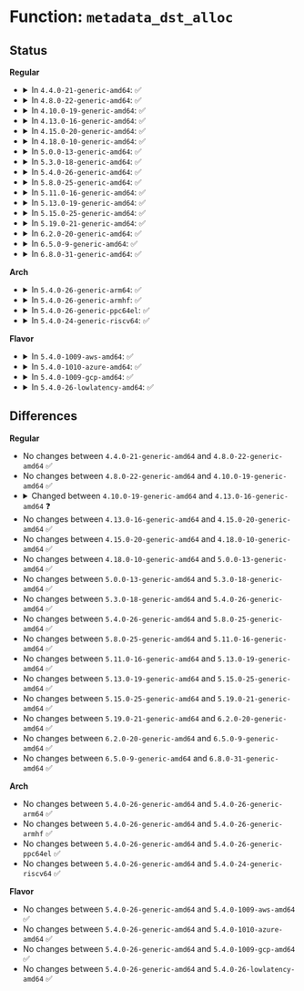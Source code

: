 # Function: <code>metadata_dst_alloc</code>

## Status
<b>Regular</b>
<ul>
<li>
<details>
<summary>In <code>4.4.0-21-generic-amd64</code>: ✅</summary>

```c
struct metadata_dst * metadata_dst_alloc(u8 optslen, gfp_t flags)
```

```json
{
  "name": "metadata_dst_alloc",
  "collision_type": "Unique Global",
  "inline_type": "No",
  "funcs": [
    {
      "addr": 18446744071586331904,
      "name": "metadata_dst_alloc",
      "external": true,
      "loc": "net/core/dst.c:384",
      "file": "net/core/dst.c",
      "inline": "seen, unknown",
      "caller_inline": [],
      "caller_func": [
        "net/core/dev.c:dev_fill_metadata_dst",
        "net/ipv4/ip_tunnel_core.c:iptunnel_metadata_reply"
      ]
    }
  ],
  "symbols": [
    {
      "addr": 18446744071586331904,
      "name": "metadata_dst_alloc",
      "section": ".text",
      "bind": "STB_GLOBAL",
      "size": 57
    }
  ]
}
```
</details>
</li>
<li>
<details>
<summary>In <code>4.8.0-22-generic-amd64</code>: ✅</summary>

```c
struct metadata_dst * metadata_dst_alloc(u8 optslen, gfp_t flags)
```

```json
{
  "name": "metadata_dst_alloc",
  "collision_type": "Unique Global",
  "inline_type": "No",
  "funcs": [
    {
      "addr": 18446744071586764640,
      "name": "metadata_dst_alloc",
      "external": true,
      "loc": "net/core/dst.c:384",
      "file": "net/core/dst.c",
      "inline": "seen, unknown",
      "caller_inline": [],
      "caller_func": [
        "net/core/dev.c:dev_fill_metadata_dst",
        "net/ipv4/ip_tunnel_core.c:iptunnel_metadata_reply"
      ]
    }
  ],
  "symbols": [
    {
      "addr": 18446744071586764640,
      "name": "metadata_dst_alloc",
      "section": ".text",
      "bind": "STB_GLOBAL",
      "size": 57
    }
  ]
}
```
</details>
</li>
<li>
<details>
<summary>In <code>4.10.0-19-generic-amd64</code>: ✅</summary>

```c
struct metadata_dst * metadata_dst_alloc(u8 optslen, gfp_t flags)
```

```json
{
  "name": "metadata_dst_alloc",
  "collision_type": "Unique Global",
  "inline_type": "No",
  "funcs": [
    {
      "addr": 18446744071586951216,
      "name": "metadata_dst_alloc",
      "external": true,
      "loc": "net/core/dst.c:384",
      "file": "net/core/dst.c",
      "inline": "seen, unknown",
      "caller_inline": [],
      "caller_func": [
        "net/core/dev.c:dev_fill_metadata_dst",
        "net/ipv4/ip_tunnel_core.c:iptunnel_metadata_reply"
      ]
    }
  ],
  "symbols": [
    {
      "addr": 18446744071586951216,
      "name": "metadata_dst_alloc",
      "section": ".text",
      "bind": "STB_GLOBAL",
      "size": 57
    }
  ]
}
```
</details>
</li>
<li>
<details>
<summary>In <code>4.13.0-16-generic-amd64</code>: ✅</summary>

```c
struct metadata_dst * metadata_dst_alloc(u8 optslen, enum metadata_type type, gfp_t flags)
```

```json
{
  "name": "metadata_dst_alloc",
  "collision_type": "Unique Global",
  "inline_type": "No",
  "funcs": [
    {
      "addr": 18446744071587076352,
      "name": "metadata_dst_alloc",
      "external": true,
      "loc": "net/core/dst.c:284",
      "file": "net/core/dst.c",
      "inline": "seen, unknown",
      "caller_inline": [],
      "caller_func": [
        "net/core/dev.c:dev_fill_metadata_dst",
        "net/ipv4/ip_tunnel_core.c:iptunnel_metadata_reply"
      ]
    }
  ],
  "symbols": [
    {
      "addr": 18446744071587076352,
      "name": "metadata_dst_alloc",
      "section": ".text",
      "bind": "STB_GLOBAL",
      "size": 69
    }
  ]
}
```
</details>
</li>
<li>
<details>
<summary>In <code>4.15.0-20-generic-amd64</code>: ✅</summary>

```c
struct metadata_dst * metadata_dst_alloc(u8 optslen, enum metadata_type type, gfp_t flags)
```

```json
{
  "name": "metadata_dst_alloc",
  "collision_type": "Unique Global",
  "inline_type": "No",
  "funcs": [
    {
      "addr": 18446744071587577888,
      "name": "metadata_dst_alloc",
      "external": true,
      "loc": "net/core/dst.c:284",
      "file": "net/core/dst.c",
      "inline": "seen, unknown",
      "caller_inline": [],
      "caller_func": [
        "net/core/dev.c:dev_fill_metadata_dst",
        "net/ipv4/ip_tunnel_core.c:iptunnel_metadata_reply"
      ]
    }
  ],
  "symbols": [
    {
      "addr": 18446744071587577888,
      "name": "metadata_dst_alloc",
      "section": ".text",
      "bind": "STB_GLOBAL",
      "size": 69
    }
  ]
}
```
</details>
</li>
<li>
<details>
<summary>In <code>4.18.0-10-generic-amd64</code>: ✅</summary>

```c
struct metadata_dst * metadata_dst_alloc(u8 optslen, enum metadata_type type, gfp_t flags)
```

```json
{
  "name": "metadata_dst_alloc",
  "collision_type": "Unique Global",
  "inline_type": "No",
  "funcs": [
    {
      "addr": 18446744071587886928,
      "name": "metadata_dst_alloc",
      "external": true,
      "loc": "net/core/dst.c:287",
      "file": "net/core/dst.c",
      "inline": "seen, unknown",
      "caller_inline": [],
      "caller_func": [
        "net/core/dev.c:dev_fill_metadata_dst"
      ]
    }
  ],
  "symbols": [
    {
      "addr": 18446744071587886928,
      "name": "metadata_dst_alloc",
      "section": ".text",
      "bind": "STB_GLOBAL",
      "size": 69
    }
  ]
}
```
</details>
</li>
<li>
<details>
<summary>In <code>5.0.0-13-generic-amd64</code>: ✅</summary>

```c
struct metadata_dst * metadata_dst_alloc(u8 optslen, enum metadata_type type, gfp_t flags)
```

```json
{
  "name": "metadata_dst_alloc",
  "collision_type": "Unique Global",
  "inline_type": "No",
  "funcs": [
    {
      "addr": 18446744071588028688,
      "name": "metadata_dst_alloc",
      "external": true,
      "loc": "net/core/dst.c:287",
      "file": "net/core/dst.c",
      "inline": "seen, unknown",
      "caller_inline": [],
      "caller_func": [
        "net/core/dev.c:dev_fill_metadata_dst"
      ]
    }
  ],
  "symbols": [
    {
      "addr": 18446744071588028688,
      "name": "metadata_dst_alloc",
      "section": ".text",
      "bind": "STB_GLOBAL",
      "size": 69
    }
  ]
}
```
</details>
</li>
<li>
<details>
<summary>In <code>5.3.0-18-generic-amd64</code>: ✅</summary>

```c
struct metadata_dst * metadata_dst_alloc(u8 optslen, enum metadata_type type, gfp_t flags)
```

```json
{
  "name": "metadata_dst_alloc",
  "collision_type": "Unique Global",
  "inline_type": "No",
  "funcs": [
    {
      "addr": 18446744071588341872,
      "name": "metadata_dst_alloc",
      "external": true,
      "loc": "net/core/dst.c:275",
      "file": "net/core/dst.c",
      "inline": "seen, unknown",
      "caller_inline": [],
      "caller_func": [
        "net/core/dev.c:dev_fill_metadata_dst"
      ]
    }
  ],
  "symbols": [
    {
      "addr": 18446744071588341872,
      "name": "metadata_dst_alloc",
      "section": ".text",
      "bind": "STB_GLOBAL",
      "size": 69
    }
  ]
}
```
</details>
</li>
<li>
<details>
<summary>In <code>5.4.0-26-generic-amd64</code>: ✅</summary>

```c
struct metadata_dst * metadata_dst_alloc(u8 optslen, enum metadata_type type, gfp_t flags)
```

```json
{
  "name": "metadata_dst_alloc",
  "collision_type": "Unique Global",
  "inline_type": "No",
  "funcs": [
    {
      "addr": 18446744071588548304,
      "name": "metadata_dst_alloc",
      "external": true,
      "loc": "net/core/dst.c:275",
      "file": "net/core/dst.c",
      "inline": "seen, unknown",
      "caller_inline": [],
      "caller_func": [
        "net/core/dev.c:dev_fill_metadata_dst"
      ]
    }
  ],
  "symbols": [
    {
      "addr": 18446744071588548304,
      "name": "metadata_dst_alloc",
      "section": ".text",
      "bind": "STB_GLOBAL",
      "size": 69
    }
  ]
}
```
</details>
</li>
<li>
<details>
<summary>In <code>5.8.0-25-generic-amd64</code>: ✅</summary>

```c
struct metadata_dst * metadata_dst_alloc(u8 optslen, enum metadata_type type, gfp_t flags)
```

```json
{
  "name": "metadata_dst_alloc",
  "collision_type": "Unique Global",
  "inline_type": "No",
  "funcs": [
    {
      "addr": 18446744071589399904,
      "name": "metadata_dst_alloc",
      "external": true,
      "loc": "net/core/dst.c:275",
      "file": "net/core/dst.c",
      "inline": "seen, unknown",
      "caller_inline": [],
      "caller_func": [
        "net/core/dev.c:dev_fill_metadata_dst"
      ]
    }
  ],
  "symbols": [
    {
      "addr": 18446744071589399904,
      "name": "metadata_dst_alloc",
      "section": ".text",
      "bind": "STB_GLOBAL",
      "size": 69
    }
  ]
}
```
</details>
</li>
<li>
<details>
<summary>In <code>5.11.0-16-generic-amd64</code>: ✅</summary>

```c
struct metadata_dst * metadata_dst_alloc(u8 optslen, enum metadata_type type, gfp_t flags)
```

```json
{
  "name": "metadata_dst_alloc",
  "collision_type": "Unique Global",
  "inline_type": "No",
  "funcs": [
    {
      "addr": 18446744071589400848,
      "name": "metadata_dst_alloc",
      "external": true,
      "loc": "net/core/dst.c:300",
      "file": "net/core/dst.c",
      "inline": "seen, unknown",
      "caller_inline": [],
      "caller_func": [
        "net/core/dev.c:dev_fill_metadata_dst"
      ]
    }
  ],
  "symbols": [
    {
      "addr": 18446744071589400848,
      "name": "metadata_dst_alloc",
      "section": ".text",
      "bind": "STB_GLOBAL",
      "size": 69
    }
  ]
}
```
</details>
</li>
<li>
<details>
<summary>In <code>5.13.0-19-generic-amd64</code>: ✅</summary>

```c
struct metadata_dst * metadata_dst_alloc(u8 optslen, enum metadata_type type, gfp_t flags)
```

```json
{
  "name": "metadata_dst_alloc",
  "collision_type": "Unique Global",
  "inline_type": "No",
  "funcs": [
    {
      "addr": 18446744071589298048,
      "name": "metadata_dst_alloc",
      "external": true,
      "loc": "net/core/dst.c:300",
      "file": "net/core/dst.c",
      "inline": "seen, unknown",
      "caller_inline": [],
      "caller_func": [
        "net/core/dev.c:dev_fill_metadata_dst"
      ]
    }
  ],
  "symbols": [
    {
      "addr": 18446744071589298048,
      "name": "metadata_dst_alloc",
      "section": ".text",
      "bind": "STB_GLOBAL",
      "size": 69
    }
  ]
}
```
</details>
</li>
<li>
<details>
<summary>In <code>5.15.0-25-generic-amd64</code>: ✅</summary>

```c
struct metadata_dst * metadata_dst_alloc(u8 optslen, enum metadata_type type, gfp_t flags)
```

```json
{
  "name": "metadata_dst_alloc",
  "collision_type": "Unique Global",
  "inline_type": "No",
  "funcs": [
    {
      "addr": 18446744071590026176,
      "name": "metadata_dst_alloc",
      "external": true,
      "loc": "net/core/dst.c:298",
      "file": "net/core/dst.c",
      "inline": "seen, unknown",
      "caller_inline": [],
      "caller_func": [
        "net/core/dev.c:dev_fill_metadata_dst"
      ]
    }
  ],
  "symbols": [
    {
      "addr": 18446744071590026176,
      "name": "metadata_dst_alloc",
      "section": ".text",
      "bind": "STB_GLOBAL",
      "size": 69
    }
  ]
}
```
</details>
</li>
<li>
<details>
<summary>In <code>5.19.0-21-generic-amd64</code>: ✅</summary>

```c
struct metadata_dst * metadata_dst_alloc(u8 optslen, enum metadata_type type, gfp_t flags)
```

```json
{
  "name": "metadata_dst_alloc",
  "collision_type": "Unique Global",
  "inline_type": "No",
  "funcs": [
    {
      "addr": 18446744071591567440,
      "name": "metadata_dst_alloc",
      "external": true,
      "loc": "net/core/dst.c:298",
      "file": "net/core/dst.c",
      "inline": "seen, unknown",
      "caller_inline": [],
      "caller_func": [
        "net/core/dev.c:dev_fill_metadata_dst",
        "net/ipv4/ip_tunnel_core.c:iptunnel_metadata_reply"
      ]
    }
  ],
  "symbols": [
    {
      "addr": 18446744071591567440,
      "name": "metadata_dst_alloc",
      "section": ".text",
      "bind": "STB_GLOBAL",
      "size": 79
    }
  ]
}
```
</details>
</li>
<li>
<details>
<summary>In <code>6.2.0-20-generic-amd64</code>: ✅</summary>

```c
struct metadata_dst * metadata_dst_alloc(u8 optslen, enum metadata_type type, gfp_t flags)
```

```json
{
  "name": "metadata_dst_alloc",
  "collision_type": "Unique Global",
  "inline_type": "No",
  "funcs": [
    {
      "addr": 18446744071593345472,
      "name": "metadata_dst_alloc",
      "external": true,
      "loc": "net/core/dst.c:298",
      "file": "net/core/dst.c",
      "inline": "seen, unknown",
      "caller_inline": [],
      "caller_func": [
        "net/core/dev.c:tun_dst_unclone",
        "net/ipv4/ip_tunnel_core.c:iptunnel_metadata_reply"
      ]
    }
  ],
  "symbols": [
    {
      "addr": 18446744071593345472,
      "name": "metadata_dst_alloc",
      "section": ".text",
      "bind": "STB_GLOBAL",
      "size": 79
    }
  ]
}
```
</details>
</li>
<li>
<details>
<summary>In <code>6.5.0-9-generic-amd64</code>: ✅</summary>

```c
struct metadata_dst * metadata_dst_alloc(u8 optslen, enum metadata_type type, gfp_t flags)
```

```json
{
  "name": "metadata_dst_alloc",
  "collision_type": "Unique Global",
  "inline_type": "No",
  "funcs": [
    {
      "addr": 18446744071593807712,
      "name": "metadata_dst_alloc",
      "external": true,
      "loc": "net/core/dst.c:279",
      "file": "net/core/dst.c",
      "inline": "seen, unknown",
      "caller_inline": [],
      "caller_func": [
        "net/core/dev.c:tun_dst_unclone",
        "net/ipv4/ip_tunnel_core.c:iptunnel_metadata_reply"
      ]
    }
  ],
  "symbols": [
    {
      "addr": 18446744071593807712,
      "name": "metadata_dst_alloc",
      "section": ".text",
      "bind": "STB_GLOBAL",
      "size": 79
    }
  ]
}
```
</details>
</li>
<li>
<details>
<summary>In <code>6.8.0-31-generic-amd64</code>: ✅</summary>

```c
struct metadata_dst * metadata_dst_alloc(u8 optslen, enum metadata_type type, gfp_t flags)
```

```json
{
  "name": "metadata_dst_alloc",
  "collision_type": "Unique Global",
  "inline_type": "No",
  "funcs": [
    {
      "addr": 18446744071594589152,
      "name": "metadata_dst_alloc",
      "external": true,
      "loc": "net/core/dst.c:279",
      "file": "net/core/dst.c",
      "inline": "seen, unknown",
      "caller_inline": [],
      "caller_func": [
        "net/core/dev.c:tun_dst_unclone",
        "net/ipv4/ip_tunnel_core.c:iptunnel_metadata_reply"
      ]
    }
  ],
  "symbols": [
    {
      "addr": 18446744071594589152,
      "name": "metadata_dst_alloc",
      "section": ".text",
      "bind": "STB_GLOBAL",
      "size": 79
    }
  ]
}
```
</details>
</li>
</ul>
<b>Arch</b>
<ul>
<li>
<details>
<summary>In <code>5.4.0-26-generic-arm64</code>: ✅</summary>

```c
struct metadata_dst * metadata_dst_alloc(u8 optslen, enum metadata_type type, gfp_t flags)
```

```json
{
  "name": "metadata_dst_alloc",
  "collision_type": "Unique Global",
  "inline_type": "No",
  "funcs": [
    {
      "addr": 18446603336502086456,
      "name": "metadata_dst_alloc",
      "external": true,
      "loc": "net/core/dst.c:275",
      "file": "net/core/dst.c",
      "inline": "seen, unknown",
      "caller_inline": [],
      "caller_func": [
        "net/core/dev.c:dev_fill_metadata_dst"
      ]
    }
  ],
  "symbols": [
    {
      "addr": 18446603336502086456,
      "name": "metadata_dst_alloc",
      "section": ".text",
      "bind": "STB_GLOBAL",
      "size": 92
    }
  ]
}
```
</details>
</li>
<li>
<details>
<summary>In <code>5.4.0-26-generic-armhf</code>: ✅</summary>

```c
struct metadata_dst * metadata_dst_alloc(u8 optslen, enum metadata_type type, gfp_t flags)
```

```json
{
  "name": "metadata_dst_alloc",
  "collision_type": "Unique Global",
  "inline_type": "No",
  "funcs": [
    {
      "addr": 3234835436,
      "name": "metadata_dst_alloc",
      "external": true,
      "loc": "net/core/dst.c:275",
      "file": "net/core/dst.c",
      "inline": "seen, unknown",
      "caller_inline": [],
      "caller_func": [
        "net/core/dev.c:dev_fill_metadata_dst"
      ]
    }
  ],
  "symbols": [
    {
      "addr": 3234835436,
      "name": "metadata_dst_alloc",
      "section": ".text",
      "bind": "STB_GLOBAL",
      "size": 68
    }
  ]
}
```
</details>
</li>
<li>
<details>
<summary>In <code>5.4.0-26-generic-ppc64el</code>: ✅</summary>

```c
struct metadata_dst * metadata_dst_alloc(u8 optslen, enum metadata_type type, gfp_t flags)
```

```json
{
  "name": "metadata_dst_alloc",
  "collision_type": "Unique Global",
  "inline_type": "No",
  "funcs": [
    {
      "addr": 13835058055295540432,
      "name": "metadata_dst_alloc",
      "external": true,
      "loc": "net/core/dst.c:275",
      "file": "net/core/dst.c",
      "inline": "seen, unknown",
      "caller_inline": [],
      "caller_func": [
        "net/core/dev.c:dev_fill_metadata_dst"
      ]
    }
  ],
  "symbols": [
    {
      "addr": 13835058055295540432,
      "name": "metadata_dst_alloc",
      "section": ".text",
      "bind": "STB_GLOBAL",
      "size": 116
    }
  ]
}
```
</details>
</li>
<li>
<details>
<summary>In <code>5.4.0-24-generic-riscv64</code>: ✅</summary>

```c
struct metadata_dst * metadata_dst_alloc(u8 optslen, enum metadata_type type, gfp_t flags)
```

```json
{
  "name": "metadata_dst_alloc",
  "collision_type": "Unique Global",
  "inline_type": "No",
  "funcs": [
    {
      "addr": 18446743936278359928,
      "name": "metadata_dst_alloc",
      "external": true,
      "loc": "net/core/dst.c:275",
      "file": "net/core/dst.c",
      "inline": "seen, unknown",
      "caller_inline": [],
      "caller_func": [
        "net/core/dev.c:dev_fill_metadata_dst"
      ]
    }
  ],
  "symbols": [
    {
      "addr": 18446743936278359928,
      "name": "metadata_dst_alloc",
      "section": ".text",
      "bind": "STB_GLOBAL",
      "size": 76
    }
  ]
}
```
</details>
</li>
</ul>
<b>Flavor</b>
<ul>
<li>
<details>
<summary>In <code>5.4.0-1009-aws-amd64</code>: ✅</summary>

```c
struct metadata_dst * metadata_dst_alloc(u8 optslen, enum metadata_type type, gfp_t flags)
```

```json
{
  "name": "metadata_dst_alloc",
  "collision_type": "Unique Global",
  "inline_type": "No",
  "funcs": [
    {
      "addr": 18446744071588155040,
      "name": "metadata_dst_alloc",
      "external": true,
      "loc": "net/core/dst.c:275",
      "file": "net/core/dst.c",
      "inline": "seen, unknown",
      "caller_inline": [],
      "caller_func": [
        "net/core/dev.c:dev_fill_metadata_dst"
      ]
    }
  ],
  "symbols": [
    {
      "addr": 18446744071588155040,
      "name": "metadata_dst_alloc",
      "section": ".text",
      "bind": "STB_GLOBAL",
      "size": 69
    }
  ]
}
```
</details>
</li>
<li>
<details>
<summary>In <code>5.4.0-1010-azure-amd64</code>: ✅</summary>

```c
struct metadata_dst * metadata_dst_alloc(u8 optslen, enum metadata_type type, gfp_t flags)
```

```json
{
  "name": "metadata_dst_alloc",
  "collision_type": "Unique Global",
  "inline_type": "No",
  "funcs": [
    {
      "addr": 18446744071587867872,
      "name": "metadata_dst_alloc",
      "external": true,
      "loc": "net/core/dst.c:275",
      "file": "net/core/dst.c",
      "inline": "seen, unknown",
      "caller_inline": [],
      "caller_func": [
        "net/core/dev.c:dev_fill_metadata_dst",
        "net/ipv4/udp_tunnel.c:udp_tun_rx_dst",
        "net/ipv4/udp_tunnel.c:udp_tun_rx_dst"
      ]
    }
  ],
  "symbols": [
    {
      "addr": 18446744071587867872,
      "name": "metadata_dst_alloc",
      "section": ".text",
      "bind": "STB_GLOBAL",
      "size": 69
    }
  ]
}
```
</details>
</li>
<li>
<details>
<summary>In <code>5.4.0-1009-gcp-amd64</code>: ✅</summary>

```c
struct metadata_dst * metadata_dst_alloc(u8 optslen, enum metadata_type type, gfp_t flags)
```

```json
{
  "name": "metadata_dst_alloc",
  "collision_type": "Unique Global",
  "inline_type": "No",
  "funcs": [
    {
      "addr": 18446744071588486864,
      "name": "metadata_dst_alloc",
      "external": true,
      "loc": "net/core/dst.c:275",
      "file": "net/core/dst.c",
      "inline": "seen, unknown",
      "caller_inline": [],
      "caller_func": [
        "net/core/dev.c:dev_fill_metadata_dst"
      ]
    }
  ],
  "symbols": [
    {
      "addr": 18446744071588486864,
      "name": "metadata_dst_alloc",
      "section": ".text",
      "bind": "STB_GLOBAL",
      "size": 69
    }
  ]
}
```
</details>
</li>
<li>
<details>
<summary>In <code>5.4.0-26-lowlatency-amd64</code>: ✅</summary>

```c
struct metadata_dst * metadata_dst_alloc(u8 optslen, enum metadata_type type, gfp_t flags)
```

```json
{
  "name": "metadata_dst_alloc",
  "collision_type": "Unique Global",
  "inline_type": "No",
  "funcs": [
    {
      "addr": 18446744071588623776,
      "name": "metadata_dst_alloc",
      "external": true,
      "loc": "net/core/dst.c:275",
      "file": "net/core/dst.c",
      "inline": "seen, unknown",
      "caller_inline": [],
      "caller_func": [
        "net/core/dev.c:dev_fill_metadata_dst"
      ]
    }
  ],
  "symbols": [
    {
      "addr": 18446744071588623776,
      "name": "metadata_dst_alloc",
      "section": ".text",
      "bind": "STB_GLOBAL",
      "size": 69
    }
  ]
}
```
</details>
</li>
</ul>

## Differences
<b>Regular</b>
<ul>
<li>
No changes between <code>4.4.0-21-generic-amd64</code> and <code>4.8.0-22-generic-amd64</code> ✅
</li>
<li>
No changes between <code>4.8.0-22-generic-amd64</code> and <code>4.10.0-19-generic-amd64</code> ✅
</li>
<li>
<details>
<summary>Changed between <code>4.10.0-19-generic-amd64</code> and <code>4.13.0-16-generic-amd64</code> ❓</summary>
<ul>
<li>
<b>Param added. </b>
<code>enum metadata_type type</code>
</li>
<li>
<b>Param reordered. </b>
<code>optslen, flags</code> ➡️ <code>optslen, type, flags</code>
</li>
</ul>
</details>
</li>
<li>
No changes between <code>4.13.0-16-generic-amd64</code> and <code>4.15.0-20-generic-amd64</code> ✅
</li>
<li>
No changes between <code>4.15.0-20-generic-amd64</code> and <code>4.18.0-10-generic-amd64</code> ✅
</li>
<li>
No changes between <code>4.18.0-10-generic-amd64</code> and <code>5.0.0-13-generic-amd64</code> ✅
</li>
<li>
No changes between <code>5.0.0-13-generic-amd64</code> and <code>5.3.0-18-generic-amd64</code> ✅
</li>
<li>
No changes between <code>5.3.0-18-generic-amd64</code> and <code>5.4.0-26-generic-amd64</code> ✅
</li>
<li>
No changes between <code>5.4.0-26-generic-amd64</code> and <code>5.8.0-25-generic-amd64</code> ✅
</li>
<li>
No changes between <code>5.8.0-25-generic-amd64</code> and <code>5.11.0-16-generic-amd64</code> ✅
</li>
<li>
No changes between <code>5.11.0-16-generic-amd64</code> and <code>5.13.0-19-generic-amd64</code> ✅
</li>
<li>
No changes between <code>5.13.0-19-generic-amd64</code> and <code>5.15.0-25-generic-amd64</code> ✅
</li>
<li>
No changes between <code>5.15.0-25-generic-amd64</code> and <code>5.19.0-21-generic-amd64</code> ✅
</li>
<li>
No changes between <code>5.19.0-21-generic-amd64</code> and <code>6.2.0-20-generic-amd64</code> ✅
</li>
<li>
No changes between <code>6.2.0-20-generic-amd64</code> and <code>6.5.0-9-generic-amd64</code> ✅
</li>
<li>
No changes between <code>6.5.0-9-generic-amd64</code> and <code>6.8.0-31-generic-amd64</code> ✅
</li>
</ul>
<b>Arch</b>
<ul>
<li>
No changes between <code>5.4.0-26-generic-amd64</code> and <code>5.4.0-26-generic-arm64</code> ✅
</li>
<li>
No changes between <code>5.4.0-26-generic-amd64</code> and <code>5.4.0-26-generic-armhf</code> ✅
</li>
<li>
No changes between <code>5.4.0-26-generic-amd64</code> and <code>5.4.0-26-generic-ppc64el</code> ✅
</li>
<li>
No changes between <code>5.4.0-26-generic-amd64</code> and <code>5.4.0-24-generic-riscv64</code> ✅
</li>
</ul>
<b>Flavor</b>
<ul>
<li>
No changes between <code>5.4.0-26-generic-amd64</code> and <code>5.4.0-1009-aws-amd64</code> ✅
</li>
<li>
No changes between <code>5.4.0-26-generic-amd64</code> and <code>5.4.0-1010-azure-amd64</code> ✅
</li>
<li>
No changes between <code>5.4.0-26-generic-amd64</code> and <code>5.4.0-1009-gcp-amd64</code> ✅
</li>
<li>
No changes between <code>5.4.0-26-generic-amd64</code> and <code>5.4.0-26-lowlatency-amd64</code> ✅
</li>
</ul>
